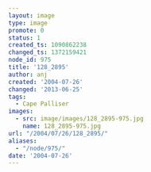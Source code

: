 ```yaml
---
layout: image
type: image
promote: 0
status: 1
created_ts: 1090862238
changed_ts: 1372159421
node_id: 975
title: '128_2895'
author: anj
created: '2004-07-26'
changed: '2013-06-25'
tags:
  - Cape Palliser
images:
  - src: image/images/128_2895-975.jpg
    name: 128_2895-975.jpg
url: "/2004/07/26/128_2895/"
aliases:
  - "/node/975/"
date: '2004-07-26'
---
```



